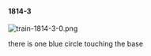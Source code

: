 #### 1814-3
![train-1814-3-0.png](https://github.com/lil-lab/nlvr/raw/master/nlvr/train/images/74/train-1814-3-0.png "train-1814-3-0.png")

there is one blue circle touching the base